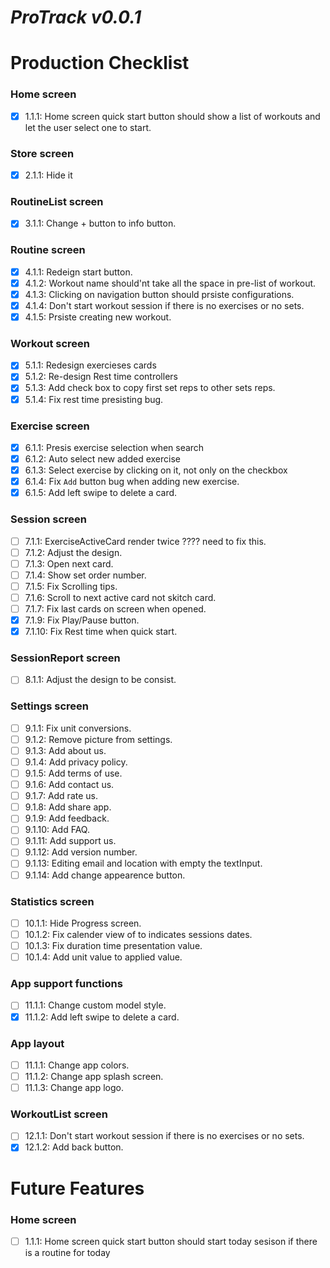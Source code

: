 # **_ProTrack v0.0.1_**

# Production Checklist

### Home screen

- [x] 1.1.1: Home screen quick start button should show a list of workouts and let the user select one to start.

### Store screen

- [x] 2.1.1: Hide it

### RoutineList screen

- [x] 3.1.1: Change + button to info button.

### Routine screen

- [x] 4.1.1: Redeign start button.
- [x] 4.1.2: Workout name should'nt take all the space in pre-list of workout.
- [x] 4.1.3: Clicking on navigation button should prsiste configurations.
- [x] 4.1.4: Don't start workout session if there is no exercises or no sets.
- [x] 4.1.5: Prsiste creating new workout.

### Workout screen

- [x] 5.1.1: Redesign exercieses cards
- [x] 5.1.2: Re-design Rest time controllers
- [x] 5.1.3: Add check box to copy first set reps to other sets reps.
- [x] 5.1.4: Fix rest time presisting bug.

### Exercise screen

- [x] 6.1.1: Presis exercise selection when search
- [x] 6.1.2: Auto select new added exercise
- [x] 6.1.3: Select exercise by clicking on it, not only on the checkbox
- [x] 6.1.4: Fix `Add` button bug when adding new exercise.
- [x] 6.1.5: Add left swipe to delete a card.

### Session screen

- [ ] 7.1.1: ExerciseActiveCard render twice ???? need to fix this.
- [ ] 7.1.2: Adjust the design.
- [ ] 7.1.3: Open next card.
- [ ] 7.1.4: Show set order number.
- [ ] 7.1.5: Fix Scrolling tips.
- [ ] 7.1.6: Scroll to next active card not skitch card.
- [ ] 7.1.7: Fix last cards on screen when opened.
- [x] 7.1.9: Fix Play/Pause button.
- [x] 7.1.10: Fix Rest time when quick start.

### SessionReport screen

- [ ] 8.1.1: Adjust the design to be consist.

### Settings screen

- [ ] 9.1.1: Fix unit conversions.
- [ ] 9.1.2: Remove picture from settings.
- [ ] 9.1.3: Add about us.
- [ ] 9.1.4: Add privacy policy.
- [ ] 9.1.5: Add terms of use.
- [ ] 9.1.6: Add contact us.
- [ ] 9.1.7: Add rate us.
- [ ] 9.1.8: Add share app.
- [ ] 9.1.9: Add feedback.
- [ ] 9.1.10: Add FAQ.
- [ ] 9.1.11: Add support us.
- [ ] 9.1.12: Add version number.
- [ ] 9.1.13: Editing email and location with empty the textInput.
- [ ] 9.1.14: Add change appearence button.

### Statistics screen

- [ ] 10.1.1: Hide Progress screen.
- [ ] 10.1.2: Fix calender view of to indicates sessions dates.
- [ ] 10.1.3: Fix duration time presentation value.
- [ ] 10.1.4: Add unit value to applied value.

### App support functions

- [ ] 11.1.1: Change custom model style.
- [x] 11.1.2: Add left swipe to delete a card.

### App layout

- [ ] 11.1.1: Change app colors.
- [ ] 11.1.2: Change app splash screen.
- [ ] 11.1.3: Change app logo.

### WorkoutList screen

- [ ] 12.1.1: Don't start workout session if there is no exercises or no sets.
- [x] 12.1.2: Add back button.

# Future Features

### Home screen

- [ ] 1.1.1: Home screen quick start button should start today sesison if there is a routine for today
